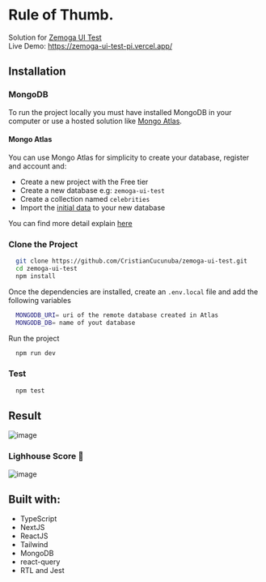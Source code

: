 # Rule of Thumb.

Solution for [Zemoga UI Test](https://github.com/zemoga/ui-test)  
Live Demo: https://zemoga-ui-test-pi.vercel.app/

## Installation

### MongoDB

To run the project locally you must have installed MongoDB in your computer or use a hosted solution like [Mongo Atlas](https://www.mongodb.com/es/cloud/atlas).

#### Mongo Atlas

You can use Mongo Atlas for simplicity to create your database, register and account and:

- Create a new project with the Free tier
- Create a new database e.g: `zemoga-ui-test`
- Create a collection named `celebrities`
- Import the [initial data](https://github.com/zemoga/ui-test/blob/master/assets/data.json) to your new database

You can find more detail explain [here](https://docs.atlas.mongodb.com/getting-started)

### Clone the Project

```bash
  git clone https://github.com/CristianCucunuba/zemoga-ui-test.git
  cd zemoga-ui-test
  npm install
```

Once the dependencies are installed, create an `.env.local` file and add the following variables

```bash
  MONGODB_URI= uri of the remote database created in Atlas
  MONGODB_DB= name of yout database
```

Run the project

```bash
  npm run dev
```

### Test

```bash
  npm test
```
## Result 
![image](https://user-images.githubusercontent.com/8785633/121229906-2a743900-c854-11eb-91c5-cec4993291ce.png)

### Lighhouse Score 🥳
![image](https://user-images.githubusercontent.com/8785633/121229810-10d2f180-c854-11eb-8e88-97b9efd36323.png)


## Built with:

- TypeScript
- NextJS
- ReactJS
- Tailwind
- MongoDB
- react-query
- RTL and Jest
